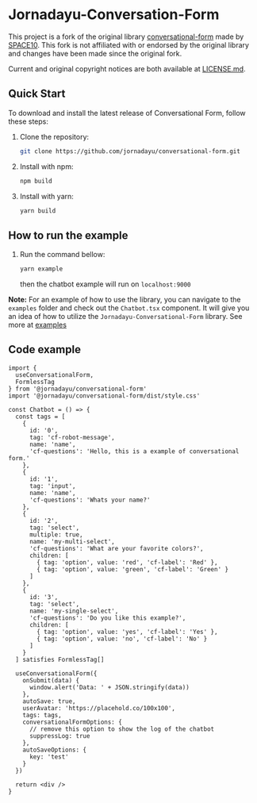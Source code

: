 # Jornadayu-Conversation-Form

This project is a fork of the original library [conversational-form](https://github.com/space10-community/conversational-form) made by [SPACE10](https://space10.com).
This fork is not affiliated with or endorsed by the original library and changes have been made since the original fork.

Current and original copyright notices are both available at [LICENSE.md](LICENSE.md).

## Quick Start

To download and install the latest release of Conversational Form, follow these steps:

1. Clone the repository:

   ```bash
   git clone https://github.com/jornadayu/conversational-form.git
   ```

2. Install with npm:

   ```bash
   npm build
   ```

3. Install with yarn:

   ```bash
   yarn build
   ```

## How to run the example

1. Run the command bellow:

   ```bash
   yarn example
   ```

   then the chatbot example will run on `localhost:9000`

**Note:** For an example of how to use the library, you can navigate to the `examples` folder and check out the `Chatbot.tsx` component. It will give you an idea of how to utilize the `Jornadayu-Conversational-Form` library.
See more at [examples](./examples/src/Chatbot.tsx)

## Code example

```tsx
import {
  useConversationalForm,
  FormlessTag
} from '@jornadayu/conversational-form'
import '@jornadayu/conversational-form/dist/style.css'

const Chatbot = () => {
  const tags = [
    {
      id: '0',
      tag: 'cf-robot-message',
      name: 'name',
      'cf-questions': 'Hello, this is a example of conversational form.'
    },
    {
      id: '1',
      tag: 'input',
      name: 'name',
      'cf-questions': 'Whats your name?'
    },
    {
      id: '2',
      tag: 'select',
      multiple: true,
      name: 'my-multi-select',
      'cf-questions': 'What are your favorite colors?',
      children: [
        { tag: 'option', value: 'red', 'cf-label': 'Red' },
        { tag: 'option', value: 'green', 'cf-label': 'Green' }
      ]
    },
    {
      id: '3',
      tag: 'select',
      name: 'my-single-select',
      'cf-questions': 'Do you like this example?',
      children: [
        { tag: 'option', value: 'yes', 'cf-label': 'Yes' },
        { tag: 'option', value: 'no', 'cf-label': 'No' }
      ]
    }
  ] satisfies FormlessTag[]

  useConversationalForm({
    onSubmit(data) {
      window.alert('Data: ' + JSON.stringify(data))
    },
    autoSave: true,
    userAvatar: 'https://placehold.co/100x100',
    tags: tags,
    conversationalFormOptions: {
      // remove this option to show the log of the chatbot
      suppressLog: true
    },
    autoSaveOptions: {
      key: 'test'
    }
  })

  return <div />
}
```
